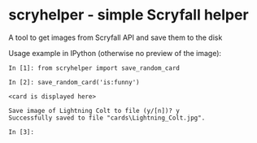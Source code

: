 # scryhelper - simple Scryfall helper

A tool to get images from Scryfall API and save them to the disk

Usage example in IPython (otherwise no preview of the image):

```
In [1]: from scryhelper import save_random_card

In [2]: save_random_card('is:funny')

<card is displayed here>￼

Save image of Lightning Colt to file (y/[n])? y
Successfully saved to file "cards\Lightning_Colt.jpg".

In [3]:

```

